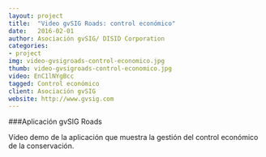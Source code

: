 ```yaml
---
layout: project
title:  "Video gvSIG Roads: control económico"
date:   2016-02-01
author: Asociación gvSIG/ DISID Corporation
categories:
- project
img: video-gvsigroads-control-economico.jpg
thumb: video-gvsigroads-control-economico.jpg
video: EnC1lNYgBcc
tagged: Control económico
client: Asociación gvSIG
website: http://www.gvsig.com
---
```

###Aplicación gvSIG Roads

Vídeo demo de la aplicación que muestra la gestión del control económico de la conservación.
